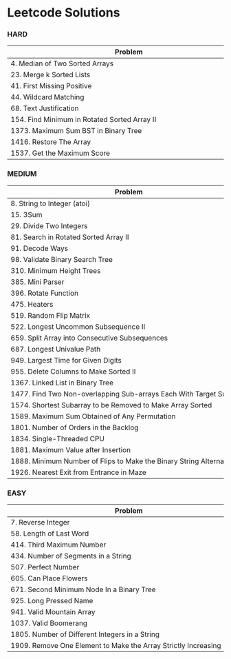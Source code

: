 # Leetcode Solutions
### HARD

| <div style="width:550px">Problem</div>               |
|------------------------------------------------------|
| 4. Median of Two Sorted Arrays                       |
| 23. Merge k Sorted Lists                             |
| 41. First Missing Positive                           |
| 44. Wildcard Matching                                |
| 68. Text Justification                               |
| 154. Find Minimum in Rotated Sorted Array II         |
| 1373. Maximum Sum BST in Binary Tree                 |
| 1416. Restore The Array                              |
| 1537. Get the Maximum Score                          |

### MEDIUM

| <div style="width:550px">Problem</div>                              |
|---------------------------------------------------------------------|
| 8. String to Integer (atoi)                                         |
| 15. 3Sum                                                            |
| 29. Divide Two Integers                                             |
| 81. Search in Rotated Sorted Array II                               |
| 91. Decode Ways                                                     |
| 98. Validate Binary Search Tree                                     |
| 310. Minimum Height Trees                                           |
| 385. Mini Parser                                                    |
| 396. Rotate Function                                                |
| 475. Heaters                                                        |
| 519. Random Flip Matrix                                             |
| 522. Longest Uncommon Subsequence II                                | 
| 659. Split Array into Consecutive Subsequences                      |
| 687. Longest Univalue Path                                          |
| 949. Largest Time for Given Digits                                  |
| 955. Delete Columns to Make Sorted II                               |  
| 1367. Linked List in Binary Tree                                    |
| 1477. Find Two Non-overlapping Sub-arrays Each With Target Sum      |
| 1574. Shortest Subarray to be Removed to Make Array Sorted          |
| 1589. Maximum Sum Obtained of Any Permutation                       |
| 1801. Number of Orders in the Backlog                               |
| 1834. Single-Threaded CPU                                           |
| 1881. Maximum Value after Insertion                                 |
| 1888. Minimum Number of Flips to Make the Binary String Alternating |
| 1926. Nearest Exit from Entrance in Maze                            |

### EASY

| <div style="width:550px">Problem</div>                         |
|----------------------------------------------------------------|
| 7. Reverse Integer                                             |
| 58. Length of Last Word                                        |
| 414. Third Maximum Number                                      |
| 434. Number of Segments in a String                            |
| 507. Perfect Number                                            |
| 605. Can Place Flowers                                         |
| 671. Second Minimum Node In a Binary Tree                      |
| 925. Long Pressed Name                                         |
| 941. Valid Mountain Array                                      |
| 1037. Valid Boomerang                                          |
| 1805. Number of Different Integers in a String                 |
| 1909. Remove One Element to Make the Array Strictly Increasing |